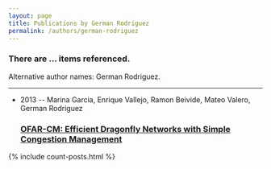 ```yaml
---
layout: page
title: Publications by German Rodriguez
permalink: /authors/german-rodriguez
---
```


<h3 id="number-posts">There are ... items referenced.</h3>
<p id='info-authors'>Alternative author names: German Rodriguez.</p>
<hr />
<ul class="post-list">
<li><span class='post-meta'>2013 -- Marina Garcia, Enrique Vallejo, Ramon Beivide, Mateo Valero, German Rodriguez</span><h3><a class='post-link' href="{{ site.baseurl }}/ofar-cm-efficient-dragonfly-networks-with-simple-congestion-management">OFAR-CM: Efficient Dragonfly Networks with Simple Congestion Management</a></h3></li>

</ul>
{% include count-posts.html %}
